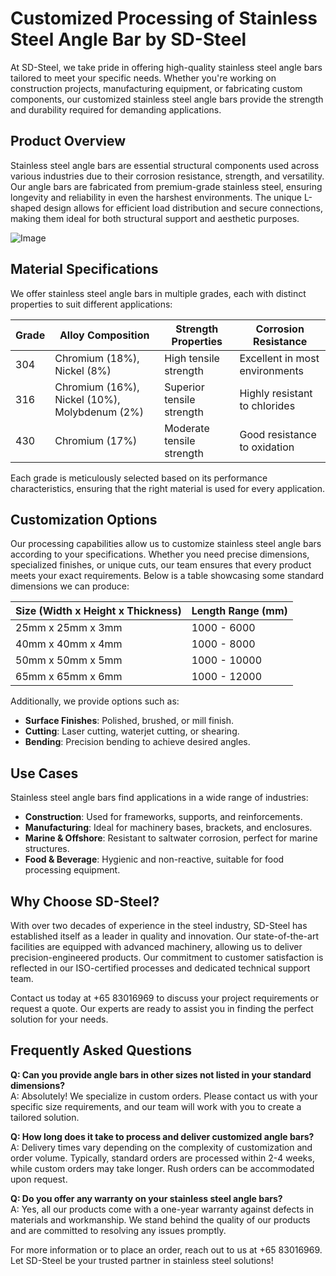 # Customized Processing of Stainless Steel Angle Bar by SD-Steel

At SD-Steel, we take pride in offering high-quality stainless steel angle bars tailored to meet your specific needs. Whether you're working on construction projects, manufacturing equipment, or fabricating custom components, our customized stainless steel angle bars provide the strength and durability required for demanding applications.

## Product Overview

Stainless steel angle bars are essential structural components used across various industries due to their corrosion resistance, strength, and versatility. Our angle bars are fabricated from premium-grade stainless steel, ensuring longevity and reliability in even the harshest environments. The unique L-shaped design allows for efficient load distribution and secure connections, making them ideal for both structural support and aesthetic purposes.

![Image](https://github.com/user-attachments/assets/2567258e-e124-4816-932d-1809bd27ef0b)

## Material Specifications

We offer stainless steel angle bars in multiple grades, each with distinct properties to suit different applications:

| Grade | Alloy Composition | Strength Properties | Corrosion Resistance |
|-------|-------------------|---------------------|-----------------------|
| 304   | Chromium (18%), Nickel (8%) | High tensile strength | Excellent in most environments |
| 316   | Chromium (16%), Nickel (10%), Molybdenum (2%) | Superior tensile strength | Highly resistant to chlorides |
| 430   | Chromium (17%) | Moderate tensile strength | Good resistance to oxidation |

Each grade is meticulously selected based on its performance characteristics, ensuring that the right material is used for every application.

## Customization Options

Our processing capabilities allow us to customize stainless steel angle bars according to your specifications. Whether you need precise dimensions, specialized finishes, or unique cuts, our team ensures that every product meets your exact requirements. Below is a table showcasing some standard dimensions we can produce:

| Size (Width x Height x Thickness) | Length Range (mm) |
|----------------------------------|-------------------|
| 25mm x 25mm x 3mm                | 1000 - 6000       |
| 40mm x 40mm x 4mm                | 1000 - 8000       |
| 50mm x 50mm x 5mm                | 1000 - 10000      |
| 65mm x 65mm x 6mm                | 1000 - 12000      |

Additionally, we provide options such as:
- **Surface Finishes**: Polished, brushed, or mill finish.
- **Cutting**: Laser cutting, waterjet cutting, or shearing.
- **Bending**: Precision bending to achieve desired angles.

## Use Cases

Stainless steel angle bars find applications in a wide range of industries:

- **Construction**: Used for frameworks, supports, and reinforcements.
- **Manufacturing**: Ideal for machinery bases, brackets, and enclosures.
- **Marine & Offshore**: Resistant to saltwater corrosion, perfect for marine structures.
- **Food & Beverage**: Hygienic and non-reactive, suitable for food processing equipment.

## Why Choose SD-Steel?

With over two decades of experience in the steel industry, SD-Steel has established itself as a leader in quality and innovation. Our state-of-the-art facilities are equipped with advanced machinery, allowing us to deliver precision-engineered products. Our commitment to customer satisfaction is reflected in our ISO-certified processes and dedicated technical support team.

Contact us today at +65 83016969 to discuss your project requirements or request a quote. Our experts are ready to assist you in finding the perfect solution for your needs.

## Frequently Asked Questions

**Q: Can you provide angle bars in other sizes not listed in your standard dimensions?**  
A: Absolutely! We specialize in custom orders. Please contact us with your specific size requirements, and our team will work with you to create a tailored solution.

**Q: How long does it take to process and deliver customized angle bars?**  
A: Delivery times vary depending on the complexity of customization and order volume. Typically, standard orders are processed within 2-4 weeks, while custom orders may take longer. Rush orders can be accommodated upon request.

**Q: Do you offer any warranty on your stainless steel angle bars?**  
A: Yes, all our products come with a one-year warranty against defects in materials and workmanship. We stand behind the quality of our products and are committed to resolving any issues promptly.

For more information or to place an order, reach out to us at +65 83016969. Let SD-Steel be your trusted partner in stainless steel solutions!
